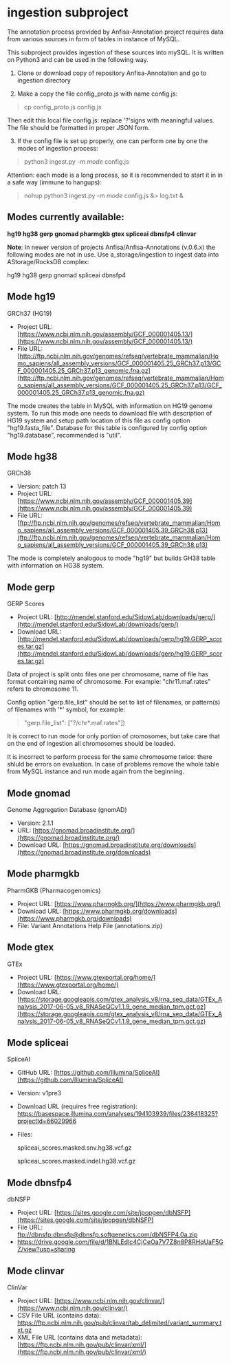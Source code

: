 # ingestion subproject

The annotation process provided by Anfisa-Annotation project requires
data from various sources in form of tables in instance of MySQL.

This subproject provides ingestion of these sources into mySQL.
It is written on Python3 and can be used in the following way.

1. Clone or download copy of repository Anfisa-Annotation and
go to ingestion directory

2. Make a copy the file config_proto.js with name config.js:

> cp config_proto.js config.js

Then edit this local file config.js: replace '?'signs with meaningful
values. The file should be formatted in proper JSON form.

3. If the config file is set up properly, one can perform one by one
the modes of ingestion process:

> python3 ingest.py -m _mode_ config.js

Attention: each mode is a long process, so it is recommended to
start it in in a safe way (immune to hangups):

> nohup python3 ingest.py -m _mode_ config.js &> log.txt &

## Modes currently available:

**hg19 hg38 gerp gnomad pharmgkb gtex spliceai dbnsfp4 clinvar**

**Note**: In newer version of projects Anfisa/Anfisa-Annotations
(v.0.6.x) the following modes are not in use.
Use a_storage/ingestion to ingest data into AStorage/RocksDB complex:

hg19 hg38 gerp gnomad spliceai dbnsfp4

Mode hg19
---------
GRCh37 (HG19)

* Project URL: [https://www.ncbi.nlm.nih.gov/assembly/GCF_000001405.13/](https://www.ncbi.nlm.nih.gov/assembly/GCF_000001405.13/)
* File URL:
    [http://ftp.ncbi.nlm.nih.gov/genomes/refseq/vertebrate_mammalian/Homo_sapiens/all_assembly_versions/GCF_000001405.25_GRCh37.p13/GCF_000001405.25_GRCh37.p13_genomic.fna.gz](http://ftp.ncbi.nlm.nih.gov/genomes/refseq/vertebrate_mammalian/Homo_sapiens/all_assembly_versions/GCF_000001405.25_GRCh37.p13/GCF_000001405.25_GRCh37.p13_genomic.fna.gz)

The mode creates the table in MySQL with information on HG19 genome system.
To run this mode one needs to download file with description of HG19 system
and setup path location of this file as config option "hg19.fasta_file".
Database for this table is configured by config option "hg19.database",
recommended is "util".

Mode hg38
----------
GRCh38

* Version: patch 13
* Project URL: [https://www.ncbi.nlm.nih.gov/assembly/GCF_000001405.39](https://www.ncbi.nlm.nih.gov/assembly/GCF_000001405.39)
* File URL: [ftp://ftp.ncbi.nlm.nih.gov/genomes/refseq/vertebrate_mammalian/Homo_sapiens/all_assembly_versions/GCF_000001405.39_GRCh38.p13](ftp://ftp.ncbi.nlm.nih.gov/genomes/refseq/vertebrate_mammalian/Homo_sapiens/all_assembly_versions/GCF_000001405.39_GRCh38.p13)

The mode is completely analogous to mode "hg19" but builds GH38 table with
information on HG38 system.

Mode gerp
---------
GERP Scores

* Project URL: [http://mendel.stanford.edu/SidowLab/downloads/gerp/](http://mendel.stanford.edu/SidowLab/downloads/gerp/)
* Download URL: [http://mendel.stanford.edu/SidowLab/downloads/gerp/hg19.GERP_scores.tar.gz](http://mendel.stanford.edu/SidowLab/downloads/gerp/hg19.GERP_scores.tar.gz)

Data of project is split onto files one per chromosome, name of file has
format containing name of chromosome. For example: "chr11.maf.rates" refers
to chromosome 11.

Config option "gerp.file_list" should be set to list of filenames, or
pattern(s) of filenames with '*' symbol, for example:

 >   "gerp.file_list":   ["?/chr*.maf.rates"])

It is correct to run mode for only portion of cromosomes, but take care
that on the end of ingestion all chromosomes should be loaded.

It is incorrect to perform process for the same chromosome twice: there
shluld be errors on evaluation. In case of problems remove the whole table
from MySQL instance and run mode again from the beginning.

Mode gnomad
------------
Genome Aggregation Database (gnomAD)

* Version: 2.1.1
* URL: [https://gnomad.broadinstitute.org/](https://gnomad.broadinstitute.org/)
* Download URL: [https://gnomad.broadinstitute.org/downloads](https://gnomad.broadinstitute.org/downloads)

Mode pharmgkb
--------------
PharmGKB (Pharmacogenomics)

* Project URL: [https://www.pharmgkb.org/](https://www.pharmgkb.org/)
* Download URL: [https://www.pharmgkb.org/downloads](https://www.pharmgkb.org/downloads)
* File: Variant Annotations Help File (annotations.zip)

Mode gtex
---------
GTEx

* Project URL: [https://www.gtexportal.org/home/](https://www.gtexportal.org/home/)
* Download URL: [https://storage.googleapis.com/gtex_analysis_v8/rna_seq_data/GTEx_Analysis_2017-06-05_v8_RNASeQCv1.1.9_gene_median_tpm.gct.gz](https://storage.googleapis.com/gtex_analysis_v8/rna_seq_data/GTEx_Analysis_2017-06-05_v8_RNASeQCv1.1.9_gene_median_tpm.gct.gz)

Mode spliceai
-----------
SpliceAI

* GitHub URL: [https://github.com/Illumina/SpliceAI](https://github.com/Illumina/SpliceAI)
* Version: v1pre3
* Download URL (requires free registration):
    https://basespace.illumina.com/analyses/194103939/files/236418325?projectId=66029966
* Files:

    spliceai_scores.masked.snv.hg38.vcf.gz
    
    spliceai_scores.masked.indel.hg38.vcf.gz

Mode dbnsfp4
------------
dbNSFP

* Project URL: [https://sites.google.com/site/jpopgen/dbNSFP](https://sites.google.com/site/jpopgen/dbNSFP)
* File URL: [ftp://dbnsfp:dbnsfp@dbnsfp.softgenetics.com/dbNSFP4.0a.zip](ftp://dbnsfp:dbnsfp@dbnsfp.softgenetics.com/dbNSFP4.0a.zip)
*   https://drive.google.com/file/d/1BNLEdIc4CjCeOa7V7Z8n8P8RHqUaF5GZ/view?usp=sharing

Mode clinvar
-----------
ClinVar

* Project URL: [https://www.ncbi.nlm.nih.gov/clinvar/](https://www.ncbi.nlm.nih.gov/clinvar/)
* CSV File URL (contains data): [https://ftp.ncbi.nlm.nih.gov/pub/clinvar/tab_delimited/variant_summary.txt.gz ](https://ftp.ncbi.nlm.nih.gov/pub/clinvar/tab_delimited/variant_summary.txt.gz )
* XML File URL (contains data and metadata): [https://ftp.ncbi.nlm.nih.gov/pub/clinvar/xml/](https://ftp.ncbi.nlm.nih.gov/pub/clinvar/xml/)

